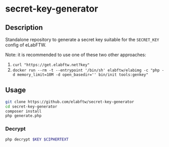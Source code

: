 # secret-key-generator

## Description

Standalone repository to generate a secret key suitable for the `SECRET_KEY` config of eLabFTW.

Note: it is recommended to use one of these two other approaches:

1. `curl "https://get.elabftw.net?key"`
2. `docker run --rm -t --entrypoint '/bin/sh' elabftw/elabimg -c "php -d memory_limit=10M -d open_basedir='' bin/init tools:genkey"`

## Usage

~~~bash
git clone https://github.com/elabftw/secret-key-generator
cd secret-key-generator
composer install
php generate.php
~~~

### Decrypt

~~~bash
php decrypt $KEY $CIPHERTEXT
~~~
